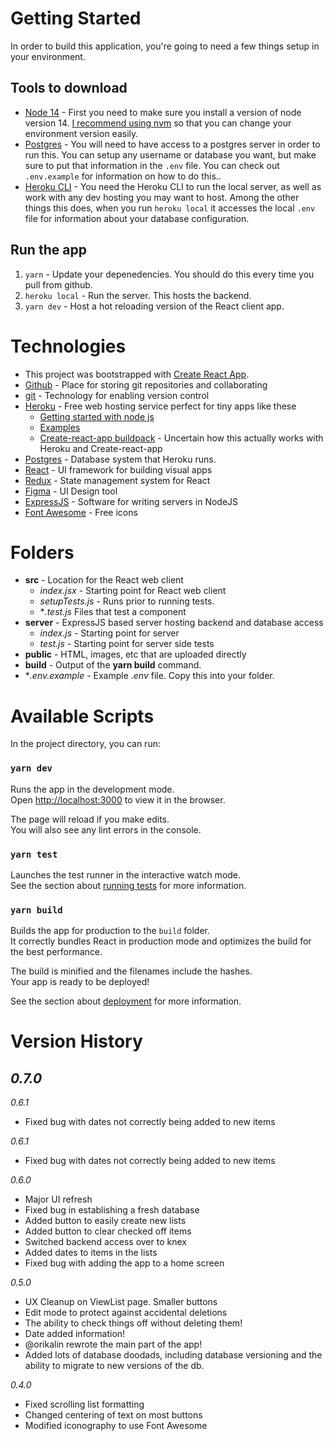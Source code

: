 # Getting Started
In order to build this application, you're going to need a few things setup in your environment.
## Tools to download
- [Node 14](https://nodejs.org/en/) - First you need to make sure you install a version of node version 14.  [I recommend using nvm](https://github.com/nvm-sh/nvm) so that you can change your environment version easily.
- [Postgres](https://www.postgresql.org) - You will need to have access to a postgres server in order to run this.  You can setup any username or database you want, but make sure to put that information in the `.env` file.  You can check out `.env.example` for information on how to do this..
- [Heroku CLI](https://devcenter.heroku.com/articles/heroku-cli) - You need the Heroku CLI to run the local server, as well as work with any dev hosting you may want to host.  Among the other things this does, when you run `heroku local` it accesses the local `.env` file for information about your database configuration.

## Run the app
1. `yarn` - Update your depenedencies. You should do this every time you pull from github.
2. `heroku local` - Run the server. This hosts the backend.
3. `yarn dev` - Host a hot reloading version of the React client app.

# Technologies
- This project was bootstrapped with [Create React App](https://github.com/facebook/create-react-app).
- [Github](https://github.com/robinmaypanpan/grocerylist) - Place for storing git repositories and collaborating
- [git](https://git-scm.com/doc) - Technology for enabling version control
- [Heroku](https://www.heroku.com/home) - Free web hosting service perfect for tiny apps like these
    - [Getting started with node js](https://devcenter.heroku.com/articles/getting-started-with-nodejs)
    - [Examples](https://github.com/heroku-examples)
    - [Create-react-app buildpack](https://github.com/mars/create-react-app-buildpack#user-content-generate-a-react-app) - Uncertain how this actually works with Heroku and Create-react-app
- [Postgres](https://www.postgresql.org) - Database system that Heroku runs.
- [React](https://reactjs.org) - UI framework for building visual apps
- [Redux](https://redux.js.org) - State management system for React
- [Figma](https://www.figma.com/files/recent?fuid=1031803273450151713) - UI Design tool
- [ExpressJS](https://expressjs.com) - Software for writing servers in NodeJS
- [Font Awesome](https://fontawesome.com/v5.15/icons?d=gallery&p=1&m=free) - Free icons

# Folders
- **src** - Location for the React web client
  - *index.jsx* - Starting point for React web client
  - *setupTests.js* - Runs prior to running tests.
  - **.test.js* Files that test a component
- **server** - ExpressJS based server hosting backend and database access
  - *index.js* - Starting point for server
  - *test.js* - Starting point for server side tests
- **public** - HTML, images, etc that are uploaded directly
- **build** - Output of the **yarn build** command.
- **.env.example* - Example *.env* file. Copy this into your folder.
# Available Scripts

In the project directory, you can run:

### `yarn dev`

Runs the app in the development mode.\
Open [http://localhost:3000](http://localhost:3000) to view it in the browser.

The page will reload if you make edits.\
You will also see any lint errors in the console.

### `yarn test`

Launches the test runner in the interactive watch mode.\
See the section about [running tests](https://facebook.github.io/create-react-app/docs/running-tests) for more information.

### `yarn build`

Builds the app for production to the `build` folder.\
It correctly bundles React in production mode and optimizes the build for the best performance.

The build is minified and the filenames include the hashes.\
Your app is ready to be deployed!

See the section about [deployment](https://facebook.github.io/create-react-app/docs/deployment) for more information.

# Version History
*0.7.0*
-

*0.6.1*
- Fixed bug with dates not correctly being added to new items

*0.6.1*
- Fixed bug with dates not correctly being added to new items
  
*0.6.0*
- Major UI refresh
- Fixed bug in establishing a fresh database
- Added button to easily create new lists
- Added button to clear checked off items
- Switched backend access over to knex
- Added dates to items in the lists
- Fixed bug with adding the app to a home screen

*0.5.0*
- UX Cleanup on ViewList page. Smaller buttons
- Edit mode to protect against accidental deletions
- The ability to check things off without deleting them!
- Date added information!
- @orikalin rewrote the main part of the app!
- Added lots of database doodads, including database versioning and the ability to migrate to new versions of the db.

*0.4.0*
- Fixed scrolling list formatting
- Changed centering of text on most buttons
- Modified iconography to use Font Awesome
